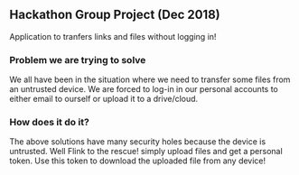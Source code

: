 ## Hackathon Group Project (Dec 2018)

Application to tranfers links and files without logging in!

### Problem we are trying to solve

We all have been in the situation where we need to transfer some files from an untrusted device. We are forced to log-in in our personal accounts to either email to ourself or upload it to a drive/cloud.

### How does it do it?

The above solutions have many security holes because the device is untrusted. Well Flink to the rescue! simply upload files and get a personal token. Use this token to download the uploaded file from any device!
